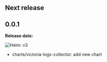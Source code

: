 ## Next release

## 0.0.1

**Release date:**

![Helm: v3](https://img.shields.io/badge/Helm-v3-informational?color=informational&logo=helm)

* charts/victoria-logs-collector: add new chart
